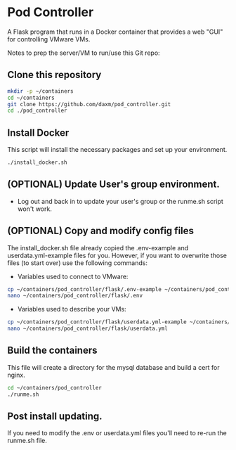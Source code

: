 # Pod Controller
A Flask program that runs in a Docker container that provides a web "GUI" for controlling VMware VMs.

Notes to prep the server/VM to run/use this Git repo:
## Clone this repository
```bash
mkdir -p ~/containers
cd ~/containers
git clone https://github.com/daxm/pod_controller.git
cd ./pod_controller
```

## Install Docker
This script will install the necessary packages and set up your environment.
```bash
./install_docker.sh
```
## (**OPTIONAL**) Update User's group environment.
* Log out and back in to update your user's group or the runme.sh script won't work.

## (**OPTIONAL**) Copy and modify config files
The install_docker.sh file already copied the .env-example and userdata.yml-example files for you.  However, if you want
to overwrite those files (to start over) use the following commands:

* Variables used to connect to VMware:
```bash
cp ~/containers/pod_controller/flask/.env-example ~/containers/pod_controller/flask/.env
nano ~/containers/pod_controller/flask/.env
```

* Variables used to describe your VMs:
```bash
cp ~/containers/pod_controller/flask/userdata.yml-example ~/containers/pod_controller/flask/userdata.yml
nano ~/containers/pod_controller/flask/userdata.yml
```

## Build the containers
This file will create a directory for the mysql database and build a cert for nginx.
```bash
cd ~/containers/pod_controller
./runme.sh
```

## Post install updating.
If you need to modify the .env or userdata.yml files you'll need to re-run the runme.sh file.
